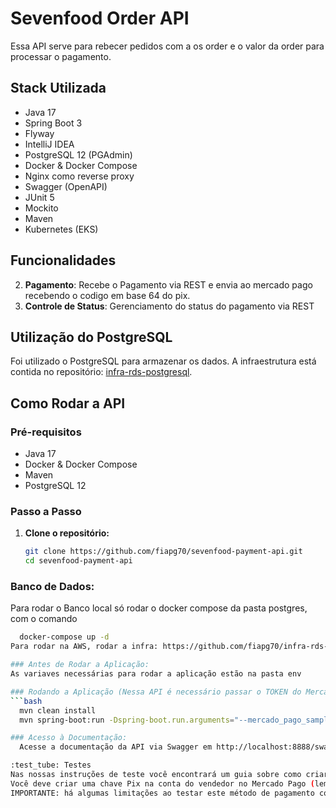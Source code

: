 # Sevenfood Order API

Essa API serve para rebecer pedidos com a os order e o valor da order para processar o pagamento.

## Stack Utilizada

- Java 17
- Spring Boot 3
- Flyway
- IntelliJ IDEA
- PostgreSQL 12 (PGAdmin)
- Docker & Docker Compose
- Nginx como reverse proxy
- Swagger (OpenAPI)
- JUnit 5
- Mockito
- Maven
- Kubernetes (EKS)

## Funcionalidades

2. **Pagamento**: Recebe o Pagamento via REST e envia ao mercado pago recebendo o codigo em base 64 do pix.
4. **Controle de Status**: Gerenciamento do status do pagamento via REST

## Utilização do PostgreSQL

Foi utilizado o PostgreSQL para armazenar os dados. A infraestrutura está contida no repositório: [infra-rds-postgresql](https://github.com/fiapg70/infra-rds-postgresql).

## Como Rodar a API

### Pré-requisitos

- Java 17
- Docker & Docker Compose
- Maven
- PostgreSQL 12

### Passo a Passo

1. **Clone o repositório:**

   ```bash
   git clone https://github.com/fiapg70/sevenfood-payment-api.git
   cd sevenfood-payment-api

### Banco de Dados:
Para rodar o Banco local só rodar o docker compose da pasta postgres, com o comando 
```bash
  docker-compose up -d
Para rodar na AWS, rodar a infra: https://github.com/fiapg70/infra-rds-postgresql

### Antes de Rodar a Aplicação:
As variaves necessárias para rodar a aplicação estão na pasta env

### Rodando a Aplicação (Nessa API é necessário passar o TOKEN do Mercado PAGO:
```bash
  mvn clean install
  mvn spring-boot:run -Dspring-boot.run.arguments="--mercado_pago_sample_access_token=YOUR_ACCESS_TOKEN"

### Acesso à Documentação:
  Acesse a documentação da API via Swagger em http://localhost:8888/swagger-ui.html.

:test_tube: Testes
Nas nossas instruções de teste você encontrará um guia sobre como criar usuários de teste.
Você deve criar uma chave Pix na conta do vendedor no Mercado Pago (lembre-se de que você pode criar e usar um usuário de teste como vendedor).
IMPORTANTE: há algumas limitações ao testar este método de pagamento com usuários de teste. Ao criar um pagamento, ele ficará pendente e o código PIX e o código QR correspondentes serão retornados, mas não será possível usar esses códigos para finalizar o fluxo e aprovar o pagamento de teste.


